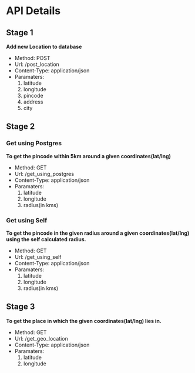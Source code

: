 # API Details

## Stage 1

**Add new Location to database**

- Method: POST
- Url: /post_location
- Content-Type: application/json
- Paramaters: 
    1. latitude
    2. longitude
    3. pincode
    4. address
    5. city

## Stage 2

### Get using Postgres

**To get the pincode within 5km around a given coordinates(lat/lng)**

- Method: GET
- Url: /get_using_postgres
- Content-Type: application/json
- Paramaters: 
    1. latitude
    2. longitude
    3. radius(in kms)

### Get using Self

**To get the pincode in the given radius around a given coordinates(lat/lng) using the self calculated radius.**

- Method: GET
- Url: /get_using_self
- Content-Type: application/json
- Paramaters: 
    1. latitude
    2. longitude
    3. radius(in kms)

## Stage 3

**To get the place in which the given coordinates(lat/lng) lies in.**

- Method: GET
- Url: /get_geo_location
- Content-Type: application/json
- Paramaters: 
    1. latitude
    2. longitude
   